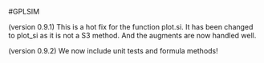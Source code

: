 #GPLSIM

(version 0.9.1) This is a hot fix for the function plot.si. It has been changed to plot_si as it is not a S3 method. And the augments are now handled well.

(version 0.9.2) We now include unit tests and formula methods!